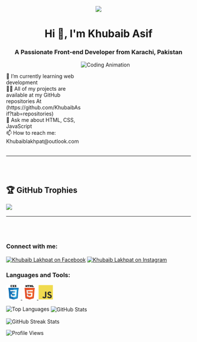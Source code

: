 <div align="center">
 <img src="https://global.discourse-cdn.com/business6/uploads/codeorgforum/original/2X/5/5850a08813648555f34c29bea7b6d1de15f01655.gif"  width="450" > 
</div>


<h1 align="center">Hi 👋, I'm Khubaib Asif</h1>
<h3 align="center">A Passionate Front-end Developer from Karachi, Pakistan</h3>
<img align="right" width="300px" height= "250px" src="https://media3.giphy.com/media/qgQUggAC3Pfv687qPC/giphy.gif" alt="Coding Animation">
<p align="left"> <img src="https://img.shields.io/twitter/follow/?logo=twitter&style=for-the-badge" alt="" /></a> </p>
🌱 I’m currently learning web development <br>
👨‍💻 All of my projects are available at my GitHub repositories At (https://github.com/KhubaibAsif?tab=repositories) <br>
💬 Ask me about HTML, CSS, JavaScript <br>
📫 How to reach me: Khubaiblakhpat@outlook.com
<br>
<br>

<hr/>
<br>
<br>


## 🏆 GitHub Trophies
![](https://github-profile-trophy.vercel.app/?username=usman-rizwan&theme=radical&no-frame=false&no-bg=true&margin-w=4)

<hr/>
<br>
<br>
<h3 align="left">Connect with me:</h3>
<p align="left">
  <a href="https://fb.com/Khubaib lakhpat" target="_blank"><img align="center" src="https://raw.githubusercontent.com/rahuldkjain/github-profile-readme-generator/master/src/images/icons/Social/facebook.svg" alt="Khubaib Lakhpat on Facebook" height="30" width="40" /></a>
  <a href="https://instagram.com/khubaib_lakhpat" target="_blank"><img align="center" src="https://raw.githubusercontent.com/rahuldkjain/github-profile-readme-generator/master/src/images/icons/Social/instagram.svg" alt="Khubaib Lakhpat on Instagram" height="30" width="40" /></a>
</p>
<h3 align="left">Languages and Tools:</h3>
<p align="left"> 
  <a href="https://www.w3schools.com/css/" target="_blank" rel="noreferrer"> <img src="https://raw.githubusercontent.com/devicons/devicon/master/icons/css3/css3-original-wordmark.svg" alt="CSS3" width="40" height="40"/> </a>
  <a href="https://www.w3.org/html/" target="_blank" rel="noreferrer"> <img src="https://raw.githubusercontent.com/devicons/devicon/master/icons/html5/html5-original-wordmark.svg" alt="HTML5" width="40" height="40"/> </a>
  <a href="https://developer.mozilla.org/en-US/docs/Web/JavaScript" target="_blank" rel="noreferrer"> <img src="https://raw.githubusercontent.com/devicons/devicon/master/icons/javascript/javascript-original.svg" alt="JavaScript" width="40" height="40"/> </a>
</p>
<p><img align="left" src="https://github-readme-stats.vercel.app/api/top-langs?username=KhubaibAsif&show_icons=true&locale=en&layout=compact" alt="Top Languages" /></p>
<p>&nbsp;<img align="center" src="https://github-readme-stats.vercel.app/api?username=KhubaibAsif&show_icons=true&locale=en" alt="GitHub Stats" /></p> 
<p><img align="center" src="https://github-readme-streak-stats.herokuapp.com/?user=KhubaibAsif&" alt="GitHub Streak Stats" /></p> 
<p align="left"> <img src="https://komarev.com/ghpvc/?username=KhubaibAsif&label=Profile%20views&color=0e75b6&style=flat" alt="Profile Views" /> </p> 
<p align="left"> <a href="https://twitter.com/" target="blank"><img src="https://img.shields.io/twitter/follow/?logo=twitter&style=for-the-badge" alt="" /></a> </p>
